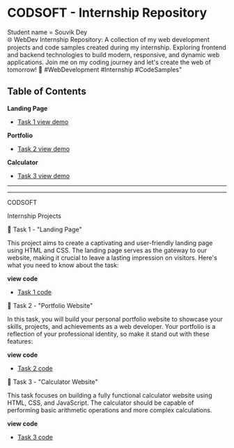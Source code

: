 # CODSOFT - Internship Repository
Student name = Souvik Dey
<br>
🌐 WebDev Internship Repository: A collection of my web development projects and code samples created during my internship. Exploring frontend and backend technologies to build modern, responsive, and dynamic web applications. Join me on my coding journey and let's create the web of tomorrow! 🚀 #WebDevelopment #Internship #CodeSamples"

## Table of Contents

**Landing Page**

- [Task 1 view demo](https://souvik-dey-28.github.io/codsoft/Task1-landing%20page/)

**Portfolio**

- [Task 2  view demo](https://souvik-dey-28.github.io/codsoft/Task1-2anding%20page/)

**Calculator**

- [Task 3  view demo](https://souvik-dey-28.github.io/codsoft/Task3-landing%20page/)

---


<hr>

CODSOFT

Internship Projects

📄 Task 1 - "Landing Page"

This project aims to create a captivating and user-friendly landing page using HTML and CSS. The landing page serves as the gateway to our website, making it crucial to leave a lasting impression on visitors. Here's what you need to know about the task:

**view code**
- [Task 1 code ](https://github.com/souvik-dey-28/codsoft/tree/main/Task1-landing%20page)

📁 Task 2 - "Portfolio Website"

In this task, you will build your personal portfolio website to showcase your skills, projects, and achievements as a web developer. Your portfolio is a reflection of your professional identity, so make it stand out with these features:

**view code**
- [Task 2 code ](https://github.com/souvik-dey-28/codsoft/tree/main/Task2-landing%20page)

🧮 Task 3 - "Calculator Website"

This task focuses on building a fully functional calculator website using HTML, CSS, and JavaScript. The calculator should be capable of performing basic arithmetic operations and more complex calculations.

**view code**
- [Task 3 code ](https://github.com/souvik-dey-28/codsoft/tree/main/Task3-landing%20page)

<!--
## License

This project is licensed under the [MIT License](LICENSE), which means you're free to use, modify, and distribute the code as long as you include the original copyright and disclaimers. Refer to the LICENSE file for more details.

**[⬆ Back to Top](#table-of-contents)** -->
